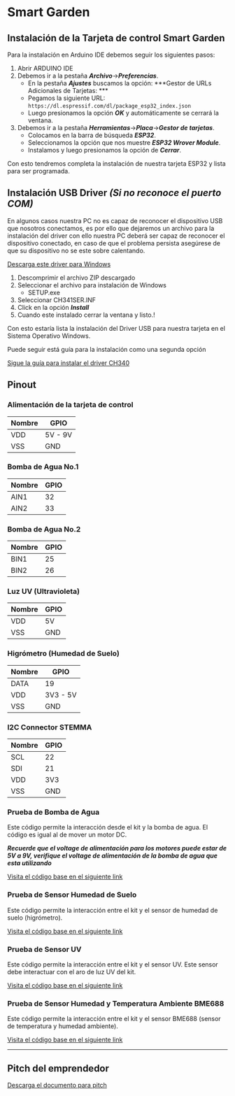 # Smart Garden

## Instalación de la Tarjeta de control Smart Garden

Para la instalación en Arduino IDE debemos seguir los siguientes pasos:

1. Abrir ARDUINO IDE
2. Debemos ir a la pestaña ***Archivo***->***Preferencias***.
	- En la pestaña ***Ajustes*** buscamos la opción: ***Gestor de URLs Adicionales de Tarjetas: ***
	- Pegamos la siguiente URL: `https://dl.espressif.com/dl/package_esp32_index.json`
	- Luego presionamos la opción ***OK*** y automáticamente se cerrará la ventana.
3. Debemos ir a la pestaña ***Herramientas***->***Placa***->***Gestor de tarjetas***.
	- Colocamos en la barra de búsqueda ***ESP32***.
	- Seleccionamos la opción que nos muestre ***ESP32 Wrover Module***.
	- Instalamos y luego presionamos la opción de ***Cerrar***.

Con esto tendremos completa la instalación de nuestra tarjeta ESP32 y lista para ser programada.	 

## Instalación USB Driver ***(Si no reconoce el puerto COM)***

En algunos casos nuestra PC no es capaz de reconocer el dispositivo USB que nosotros conectamos, es por ello que dejaremos un archivo para la instalación del driver con ello nuestra PC deberá ser capaz de reconocer el dispositivo conectado, en caso de que el problema persista asegúrese de que su dispositivo no se este sobre calentando.

[Descarga este driver para Windows][DRIVER_USB]

[DRIVER_USB]: https://www.arduined.eu/files/windows10/CH341SER.zip

1. Descomprimir el archivo ZIP descargado 
2. Seleccionar el archivo para instalación de Windows
	- SETUP.exe
3. Seleccionar CH341SER.INF
4. Click en la opción ***Install***
5. Cuando este instalado cerrar la ventana y listo.!

Con esto estaría lista la instalación del Driver USB para nuestra tarjeta en el Sistema Operativo Windows.

Puede seguir está guía para la instalación como una segunda opción 

[Sigue la guía para instalar el driver CH340][DRIVER_CH340]

[DRIVER_CH340]: https://www.arduined.eu/ch340-windows-10-driver-download/

## Pinout

### Alimentación de la tarjeta de control
Nombre | GPIO 
--- | --- 
VDD | 5V - 9V
VSS | GND

### Bomba de Agua No.1
Nombre | GPIO 
--- | --- 
AIN1 | 32
AIN2 | 33

### Bomba de Agua No.2
Nombre | GPIO 
--- | --- 
BIN1 | 25
BIN2 | 26

### Luz UV (Ultravioleta)
Nombre | GPIO 
--- | --- 
VDD | 5V
VSS | GND

### Higrómetro (Humedad de Suelo)
Nombre | GPIO 
--- | --- 
DATA | 19
VDD | 3V3 - 5V
VSS | GND

### I2C Connector STEMMA

Nombre | GPIO 
--- | --- 
SCL | 22
SDI | 21
VDD | 3V3
VSS | GND


### Prueba de Bomba de Agua

Este código permite la interacción desde el kit y la bomba de agua. El código es igual al de mover un motor DC.

 ***Recuerde que el voltage de alimentación para los motores puede estar de 5V a 9V, verifique el voltage de alimentación de la bomba de agua que esta utilizando***

[Visita el código base en el siguiente link][prueba_motore]

[prueba_motore]: https://github.com/teslalab/smartGarden/tree/main/ejemplos%20smart%20garden%20-%20balam%202022/balam2022-prueba-motores-v1


### Prueba de Sensor Humedad de Suelo

Este código permite la interacción entre el kit y el sensor de humedad de suelo (higrómetro).

[Visita el código base en el siguiente link][prueba_higro]

[prueba_higro]: https://github.com/teslalab/smartGarden/tree/main/ejemplos%20smart%20garden%20-%20balam%202022/22020601-balam2022-sensor_humedad_suelo-test

### Prueba de Sensor UV

Este código permite la interacción entre el kit y el sensor UV. Este sensor debe interactuar con el aro de luz UV del kit.

[Visita el código base en el siguiente link][prueba_UV]

[prueba_UV]: https://github.com/teslalab/smartGarden/tree/main/ejemplos%20smart%20garden%20-%20balam%202022/20220601-balam2022-sensorSI1133

### Prueba de Sensor Humedad y Temperatura Ambiente BME688

Este código permite la interacción entre el kit y el sensor BME688 (sensor de temperatura y humedad ambiente).

[Visita el código base en el siguiente link][prueba_BME]

[prueba_BME]: https://github.com/teslalab/smartGarden/tree/main/ejemplos%20smart%20garden%20-%20balam%202022/20220601-balam2022-sensorBME


------------------------
## Pitch del emprendedor

[Descarga el documento para pitch][doc_pitch]

[doc_pitch]: https://github.com/teslalab/smartGarden/blob/1b331c7f910be8bab9c8b3bcf0abb57e6ab4035d/ejemplos%20smart%20garden%20-%20balam%202022/Pitch%20del%20emprendedor%20Tecnolo%CC%81gico%20y%20Social.pdf




